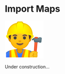 <!-- .slide: class="transition-white fire-bg-blue fire-specific-slide" data-background="css/theme/legacy/images/background_blue.png" -->

# Import Maps

<img src="./assets/images/emojis/construction-worker.png">

Under construction...